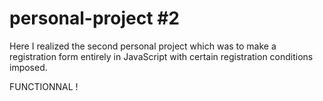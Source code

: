 # personal-project #2

Here I realized the second personal project which was to make a registration form entirely in JavaScript with certain registration conditions imposed.

FUNCTIONNAL !
